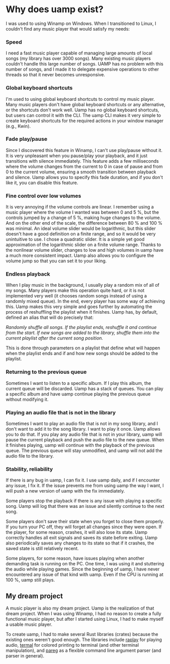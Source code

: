 # Why does uamp exist?

I was used to using Winamp on Windows. When I transitioned to Linux, I couldn't
find any music player that would satisfy my needs:

### Speed

I need a fast music player capable of managing large amounts of local songs (my
library has over 3000 songs). Many existing music players couldn't handle this
large number of songs. UAMP has no problem with this number of songs, and I
made it to delegate expensive operations to other threads so that it never
becomes unresponsive.

### Global keyboard shortcuts

I'm used to using global keyboard shortcuts to control my music player. Many
music players don't have global keyboard shortcuts or any alternative, or the
shortcuts don't work well. Uamp has no global keyboard shortcuts, but users can
control it with the CLI. The uamp CLI makes it very simple to create keyboard
shortcuts for the required actions in your window manager (e.g., Kwin).

### Fade play/pause

Since I discovered this feature in Winamp, I can't use play/pause without it.
It is very unpleasant when you pause/play your playback, and it just
transitions with silence immediately. This feature adds a few milliseconds
where the volume changes from the current to 0 in case of pause and from 0 to
the current volume, ensuring a smooth transition between playback and silence.
Uamp allows you to specify this fade duration, and if you don't like it, you
can disable this feature.

### Fine control over low volumes

It is very annoying if the volume controls are linear. I remember using a music
player where the volume I wanted was between 0 and 5 %, but the controls jumped
by a change of 5 %, making huge changes to the volume. And on the other end of
the scale, the difference between 80 % and 100 % was minimal. An ideal volume
slider would be logarithmic, but this slider doesn't have a good definition on
a finite range, and so it would be very unintuitive to use. I chose a quadratic
slider. It is a simple yet good approximation of the logarithmic slider on a
finite volume range. Thanks to the nonlinear volume slider, changes to low and
high volumes in uamp have a much more consistent impact. Uamp also allows you
to configure the volume jump so that you can set it to your liking.

### Endless playback

When I play music in the background, I usually play a random mix of all of my
songs. Many players make this operation quite hard, or it is not implemented
very well (it chooses random songs instead of using a randomly mixed queue). In
the end, every player has some way of achieving this. Uamp makes this very
simple and goes further by automating the process of reshuffling the playlist
when it finishes. Uamp has, by default, defined an alias that will do precisely
that:

*Randomly shuffle all songs. If the playlist ends, reshuffle it and continue
from the start. If new songs are added to the library, shuffle them into the
current playlist after the current song position.*

This is done through parameters on a playlist that define what will happen when
the playlist ends and if and how new songs should be added to the playlist.

### Returning to the previous queue

Sometimes I want to listen to a specific album. If I play this album, the
current queue will be discarded. Uamp has a stack of queues. You can play a
specific album and have uamp continue playing the previous queue without
modifying it.

### Playing an audio file that is not in the library

Sometimes I want to play an audio file that is not in my song library, and I
don't want to add it to the song library. I want to play it once. Uamp allows
you to do that. If you play any audio file that is not in your library, uamp
will pause the current playback and push the audio file to the new queue. When
it finishes playing, uamp will continue with the playback of the previous
queue. The previous queue will stay unmodified, and uamp will not add the audio
file to the library.

### Stability, reliability

If there is any bug in uamp, I can fix it. I use uamp daily, and if I encounter
any issue, I fix it. If the issue prevents me from using uamp the way I want, I
will push a new version of uamp with the fix immediately.

Some players stop the playback if there is any issue with playing a specific
song. Uamp will log that there was an issue and silently continue to the next
song.

Some players don't save their state when you forget to close them properly. If
you turn your PC off, they will forget all changes since they were open. If the
player, for some reason, crashes, it will also lose its state. Uamp correctly
handles all exit signals and saves its state before exiting. Uamp also
periodically saves any changes to its state so that if it crashes, the saved
state is still relatively recent.

Some players, for some reason, have issues playing when another demanding task
is running on the PC. One time, I was using it and stuttering the audio while
playing games. Since the beginning of uamp, I have never encountered any issue
of that kind with uamp. Even if the CPU is running at 100 %, uamp still plays.

## My dream project

A music player is also my dream project. Uamp is the realization of that dream
project. When I was using Winamp, I had no reason to create a fully functional
music player, but after I started using Linux, I had to make myself a usable
music player.

To create uamp, I had to make several Rust libraries (crates) because the
existing ones weren't good enough. The libraries include
[raplay](https://github.com/BonnyAD9/raplay) for playing audio,
[termal](https://github.com/BonnyAD9/termal) for colored printing to terminal
(and other terminal manipulation), and
[pareg](https://github.com/BonnyAD9/pareg) as a flexible command line argument
parser (and parser in general).
